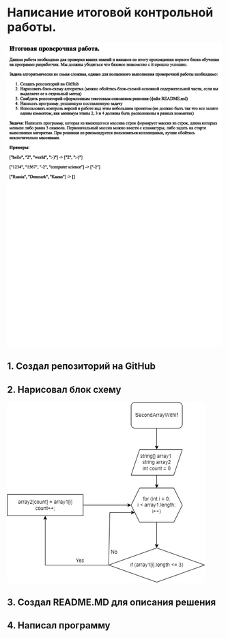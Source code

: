 # Написание итоговой контрольной работы.
![Hi](./image/Control.png)

## 1. Создал репозиторий на GitHub 
## 2. Нарисовал блок схему
![Hi](./image/Metod.jpg)
## 3. Создал README.MD для описания решения
## 4. Написал программу
